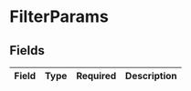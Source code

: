 # FilterParams


## Fields

| Field       | Type        | Required    | Description |
| ----------- | ----------- | ----------- | ----------- |